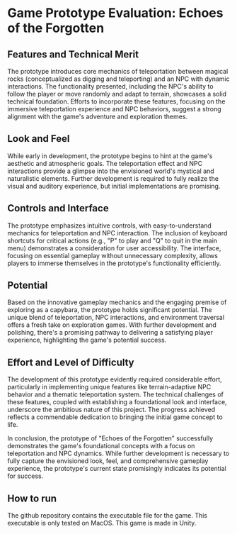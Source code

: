 # Game Prototype Evaluation: Echoes of the Forgotten

## Features and Technical Merit

The prototype introduces core mechanics of teleportation between magical rocks (conceptualized as digging and teleporting) and an NPC with dynamic interactions. The functionality presented, including the NPC's ability to follow the player or move randomly and adapt to terrain, showcases a solid technical foundation. Efforts to incorporate these features, focusing on the immersive teleportation experience and NPC behaviors, suggest a strong alignment with the game's adventure and exploration themes.

## Look and Feel

While early in development, the prototype begins to hint at the game's aesthetic and atmospheric goals. The teleportation effect and NPC interactions provide a glimpse into the envisioned world's mystical and naturalistic elements. Further development is required to fully realize the visual and auditory experience, but initial implementations are promising.

## Controls and Interface

The prototype emphasizes intuitive controls, with easy-to-understand mechanics for teleportation and NPC interaction. The inclusion of keyboard shortcuts for critical actions (e.g., "P" to play and "Q" to quit in the main menu) demonstrates a consideration for user accessibility. The interface, focusing on essential gameplay without unnecessary complexity, allows players to immerse themselves in the prototype's functionality efficiently.

## Potential

Based on the innovative gameplay mechanics and the engaging premise of exploring as a capybara, the prototype holds significant potential. The unique blend of teleportation, NPC interactions, and environment traversal offers a fresh take on exploration games. With further development and polishing, there's a promising pathway to delivering a satisfying player experience, highlighting the game's potential success.

## Effort and Level of Difficulty

The development of this prototype evidently required considerable effort, particularly in implementing unique features like terrain-adaptive NPC behavior and a thematic teleportation system. The technical challenges of these features, coupled with establishing a foundational look and interface, underscore the ambitious nature of this project. The progress achieved reflects a commendable dedication to bringing the initial game concept to life.

In conclusion, the prototype of "Echoes of the Forgotten" successfully demonstrates the game's foundational concepts with a focus on teleportation and NPC dynamics. While further development is necessary to fully capture the envisioned look, feel, and comprehensive gameplay experience, the prototype's current state promisingly indicates its potential for success.

## How to run
The github repository contains the executable file for the game. This executable is only tested on MacOS. This game is made in Unity. 